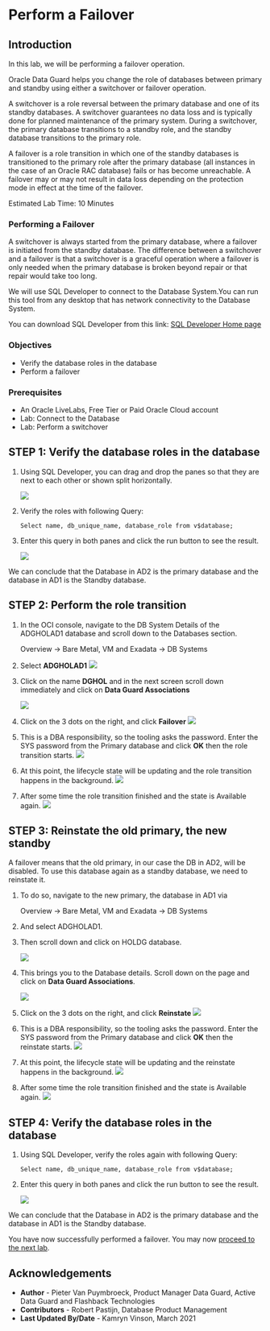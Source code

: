 # Perform a Failover

## Introduction
In this lab, we will be performing a failover operation.

Oracle Data Guard helps you change the role of databases between primary and standby using either a switchover or failover operation.

A switchover is a role reversal between the primary database and one of its standby databases. A switchover guarantees no data loss and is typically done for planned maintenance of the primary system. During a switchover, the primary database transitions to a standby role, and the standby database transitions to the primary role.

A failover is a role transition in which one of the standby databases is transitioned to the primary role after the primary database (all instances in the case of an Oracle RAC database) fails or has become unreachable. A failover may or may not result in data loss depending on the protection mode in effect at the time of the failover.

Estimated Lab Time: 10 Minutes

### Performing a Failover

A switchover is always started from the primary database, where a failover is initiated from the standby database. 
The difference between a switchover and a failover is that a switchover is a graceful operation where a failover is only needed when the primary database is broken beyond repair or that repair would take too long. 

We will use SQL Developer to connect to the Database System.You can run this tool from any desktop that has network connectivity to the Database System.

You can download SQL Developer from this link: [SQL Developer Home page](https://www.oracle.com/be/database/technologies/appdev/sqldeveloper-landing.html) 


### Objectives
- Verify the database roles in the database
- Perform a failover

### Prerequisites
- An Oracle LiveLabs, Free Tier or Paid Oracle Cloud account
- Lab: Connect to the Database
- Lab: Perform a switchover

## **STEP 1**: Verify the database roles in the database

1. Using SQL Developer, you can drag and drop the panes so that they are next to each other or shown split horizontally. 

    ![](./images/failover-01.png)


2. Verify the roles with following Query:

    ````
    Select name, db_unique_name, database_role from v$database;
    ````

3. Enter this query in both panes and click the run button to see the result.

    ![](./images/failover-02.png)

We can conclude that the Database in AD2 is the primary database and the database in AD1 is the Standby database.


## **STEP 2**: Perform the role transition

1. In the OCI console, navigate to the DB System Details of the ADGHOLAD1 database and scroll down to the Databases section.

    Overview
    -> Bare Metal, VM and Exadata
    -> DB Systems

2. Select **ADGHOLAD1**
    ![](./images/failover-03.png)

3. Click on the name **DGHOL** and in the next screen scroll down immediately and click on **Data Guard Associations**

    ![](./images/failover-04.png)

4. Click on the 3 dots on the right, and click **Failover**
    ![](./images/failover-05.png)

5. This is a DBA responsibility, so the tooling asks the password. Enter the SYS password from the Primary database and click **OK** then the role transition starts.
    ![](./images/failover-06.png)

6. At this point, the lifecycle state will be updating and the role transition happens in the background.
    ![](./images/failover-07.png)

7. After some time the role transition finished and the state is Available again. 
    ![](./images/failover-08.png)

## **STEP 3**: Reinstate the old primary, the new standby

A failover means that the old primary, in our case the DB in AD2, will be disabled. To use this database again as a standby database, we need to reinstate it.

1. To do so, navigate to the new primary, the database in AD1 via 

    Overview
    -> Bare Metal, VM and Exadata
    -> DB Systems

2. And select ADGHOLAD1.
3. Then scroll down and click on HOLDG database.

    ![](./images/failover-09.png)

4. This brings you to the Database details. Scroll down on the page and click on **Data Guard Associations**.
 
    ![](./images/failover-10.png)

5. Click on the 3 dots on the right, and click **Reinstate**
    ![](./images/failover-11.png)

6. This is a DBA responsibility, so the tooling asks the password. Enter the SYS password from the Primary database and click **OK** then the reinstate starts.
    ![](./images/failover-12.png)

7. At this point, the lifecycle state will be updating and the reinstate happens in the background.
    ![](./images/failover-13.png)

8. After some time the role transition finished and the state is Available again. 
    ![](./images/failover-14.png)


## **STEP 4**: Verify the database roles in the database

1. Using SQL Developer, verify the roles again with following Query:

    ````
    Select name, db_unique_name, database_role from v$database;
    ````

2. Enter this query in both panes and click the run button to see the result.

    ![](./images/failover-15.png)

We can conclude that the Database in AD2 is the primary database and the database in AD1 is the Standby database.

You have now successfully performed a failover. You may now [proceed to the next lab](#next).


## Acknowledgements

- **Author** - Pieter Van Puymbroeck, Product Manager Data Guard, Active Data Guard and Flashback Technologies
- **Contributors** - Robert Pastijn, Database Product Management
- **Last Updated By/Date** -  Kamryn Vinson, March 2021